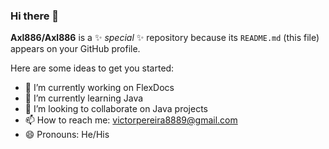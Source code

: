 ### Hi there 👋

**Axl886/Axl886** is a ✨ _special_ ✨ repository because its `README.md` (this file) appears on your GitHub profile.

Here are some ideas to get you started:

- 🔭 I’m currently working on FlexDocs
- 🌱 I’m currently learning Java
- 👯 I’m looking to collaborate on Java projects
- 📫 How to reach me: victorpereira8889@gmail.com
- 😄 Pronouns: He/His
